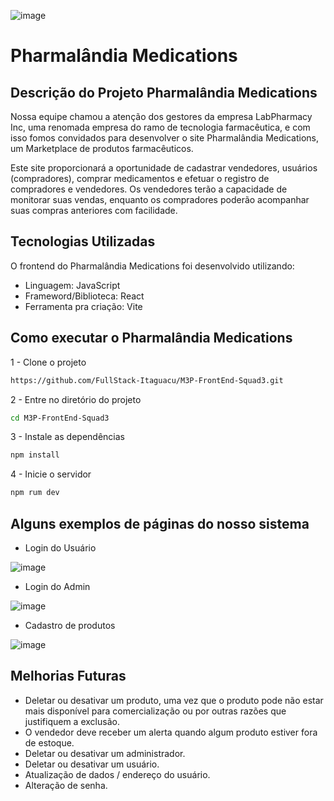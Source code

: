 ![image](https://github.com/FullStack-Itaguacu/M3P-FrontEnd-Squad3/assets/115937834/4a1b0091-e19e-498e-b040-4e0c90f40177)


# Pharmalândia Medications

## Descrição do Projeto Pharmalândia Medications

Nossa equipe chamou a atenção dos gestores da empresa LabPharmacy Inc, uma renomada empresa do ramo de tecnologia farmacêutica, e com isso fomos convidados para desenvolver o site Pharmalândia Medications, um Marketplace de produtos farmacêuticos.

Este site proporcionará a oportunidade de cadastrar vendedores, usuários (compradores), comprar medicamentos e efetuar o registro de compradores e vendedores. Os vendedores terão a capacidade de monitorar suas vendas, enquanto os compradores poderão acompanhar suas compras anteriores com facilidade.

## Tecnologias Utilizadas

O frontend do Pharmalândia Medications foi desenvolvido utilizando:

* Linguagem: JavaScript
* Frameword/Biblioteca: React
* Ferramenta pra criação: Vite

## Como executar o Pharmalândia Medications
1 - Clone o projeto

```sh
https://github.com/FullStack-Itaguacu/M3P-FrontEnd-Squad3.git
```

2 - Entre no diretório do projeto

```sh
cd M3P-FrontEnd-Squad3
```

3 - Instale as dependências

```sh
npm install
```

4 - Inicie o servidor

```sh
npm rum dev
```
## Alguns exemplos de páginas do nosso sistema
* Login do Usuário

![image](https://github.com/FullStack-Itaguacu/M3P-FrontEnd-Squad3/assets/115937834/1030053a-0e31-4535-b9fc-d38aec3114d3)

* Login do Admin

![image](https://github.com/FullStack-Itaguacu/M3P-FrontEnd-Squad3/assets/115937834/0d06b5e7-f54e-4b8d-8c1e-4c40bd989778)


* Cadastro de produtos
  
![image](https://github.com/FullStack-Itaguacu/M3P-FrontEnd-Squad3/assets/115937834/a44933a8-6da4-4496-b577-48956e7764e8)

## Melhorias Futuras

- Deletar ou desativar um produto, uma vez que o produto pode não estar mais disponível para comercialização ou por outras razões que justifiquem a exclusão.
- O vendedor deve receber um alerta quando algum produto estiver fora de estoque.
- Deletar ou desativar um administrador.
- Deletar ou desativar um usuário.
- Atualização de dados / endereço do usuário.
- Alteração de senha.
